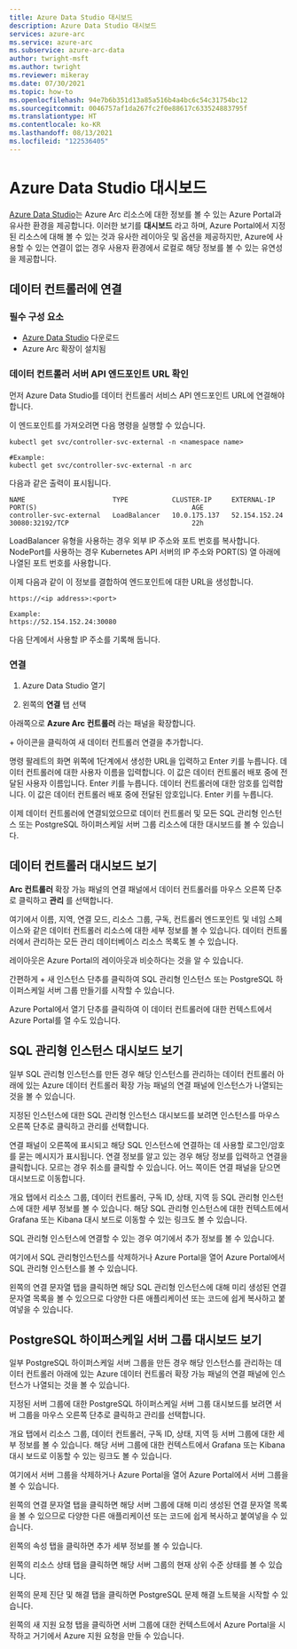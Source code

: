 ```yaml
---
title: Azure Data Studio 대시보드
description: Azure Data Studio 대시보드
services: azure-arc
ms.service: azure-arc
ms.subservice: azure-arc-data
author: twright-msft
ms.author: twright
ms.reviewer: mikeray
ms.date: 07/30/2021
ms.topic: how-to
ms.openlocfilehash: 94e7b6b351d13a85a516b4a4bc6c54c31754bc12
ms.sourcegitcommit: 0046757af1da267fc2f0e88617c633524883795f
ms.translationtype: HT
ms.contentlocale: ko-KR
ms.lasthandoff: 08/13/2021
ms.locfileid: "122536405"
---
```

# <a name="azure-data-studio-dashboards"></a>Azure Data Studio 대시보드

[Azure Data Studio](/sql/azure-data-studio/what-is)는 Azure Arc 리소스에 대한 정보를 볼 수 있는 Azure Portal과 유사한 환경을 제공합니다.  이러한 보기를 **대시보드** 라고 하며, Azure Portal에서 지정된 리소스에 대해 볼 수 있는 것과 유사한 레이아웃 및 옵션을 제공하지만, Azure에 사용할 수 있는 연결이 없는 경우 사용자 환경에서 로컬로 해당 정보를 볼 수 있는 유연성을 제공합니다.


## <a name="connecting-to-a-data-controller"></a>데이터 컨트롤러에 연결

### <a name="prerequisites"></a>필수 구성 요소

- [Azure Data Studio](/sql/azure-data-studio/download-azure-data-studio) 다운로드
- Azure Arc 확장이 설치됨

### <a name="determine-the-data-controller-server-api-endpoint-url"></a>데이터 컨트롤러 서버 API 엔드포인트 URL 확인

먼저 Azure Data Studio를 데이터 컨트롤러 서비스 API 엔드포인트 URL에 연결해야 합니다.

이 엔드포인트를 가져오려면 다음 명령을 실행할 수 있습니다.

```console
kubectl get svc/controller-svc-external -n <namespace name>

#Example:
kubectl get svc/controller-svc-external -n arc
```

다음과 같은 출력이 표시됩니다.

```console
NAME                      TYPE           CLUSTER-IP     EXTERNAL-IP      PORT(S)                                       AGE
controller-svc-external   LoadBalancer   10.0.175.137   52.154.152.24    30080:32192/TCP                               22h
```

LoadBalancer 유형을 사용하는 경우 외부 IP 주소와 포트 번호를 복사합니다. NodePort를 사용하는 경우 Kubernetes API 서버의 IP 주소와 PORT(S) 열 아래에 나열된 포트 번호를 사용합니다.

이제 다음과 같이 이 정보를 결합하여 엔드포인트에 대한 URL을 생성합니다.

```console
https://<ip address>:<port>

Example:
https://52.154.152.24:30080
```

다음 단계에서 사용할 IP 주소를 기록해 둡니다.

### <a name="connect"></a>연결

1. Azure Data Studio 열기

1. 왼쪽의 **연결** 탭 선택

아래쪽으로 **Azure Arc 컨트롤러** 라는 패널을 확장합니다.

\+ 아이콘을 클릭하여 새 데이터 컨트롤러 연결을 추가합니다.

명령 팔레트의 화면 위쪽에 1단계에서 생성한 URL을 입력하고 Enter 키를 누릅니다.
데이터 컨트롤러에 대한 사용자 이름을 입력합니다.  이 값은 데이터 컨트롤러 배포 중에 전달된 사용자 이름입니다.  Enter 키를 누릅니다.
데이터 컨트롤러에 대한 암호를 입력합니다.  이 값은 데이터 컨트롤러 배포 중에 전달된 암호입니다. Enter 키를 누릅니다.

이제 데이터 컨트롤러에 연결되었으므로 데이터 컨트롤러 및 모든 SQL 관리형 인스턴스 또는 PostgreSQL 하이퍼스케일 서버 그룹 리소스에 대한 대시보드를 볼 수 있습니다.

## <a name="view-the-data-controller-dashboard"></a>데이터 컨트롤러 대시보드 보기

**Arc 컨트롤러** 확장 가능 패널의 연결 패널에서 데이터 컨트롤러를 마우스 오른쪽 단추로 클릭하고 **관리** 를 선택합니다.

여기에서 이름, 지역, 연결 모드, 리소스 그룹, 구독, 컨트롤러 엔드포인트 및 네임 스페이스와 같은 데이터 컨트롤러 리소스에 대한 세부 정보를 볼 수 있습니다.  데이터 컨트롤러에서 관리하는 모든 관리 데이터베이스 리소스 목록도 볼 수 있습니다.

레이아웃은 Azure Portal의 레이아웃과 비슷하다는 것을 알 수 있습니다.

간편하게 + 새 인스턴스 단추를 클릭하여 SQL 관리형 인스턴스 또는 PostgreSQL 하이퍼스케일 서버 그룹 만들기를 시작할 수 있습니다.

Azure Portal에서 열기 단추를 클릭하여 이 데이터 컨트롤러에 대한 컨텍스트에서 Azure Portal를 열 수도 있습니다.

## <a name="view-the-sql-managed-instance-dashboards"></a>SQL 관리형 인스턴스 대시보드 보기

일부 SQL 관리형 인스턴스를 만든 경우 해당 인스턴스를 관리하는 데이터 컨트롤러 아래에 있는 Azure 데이터 컨트롤러 확장 가능 패널의 연결 패널에 인스턴스가 나열되는 것을 볼 수 있습니다.

지정된 인스턴스에 대한 SQL 관리형 인스턴스 대시보드를 보려면 인스턴스를 마우스 오른쪽 단추로 클릭하고 관리를 선택합니다.

연결 패널이 오른쪽에 표시되고 해당 SQL 인스턴스에 연결하는 데 사용할 로그인/암호를 묻는 메시지가 표시됩니다. 연결 정보를 알고 있는 경우 해당 정보를 입력하고 연결을 클릭합니다.  모르는 경우 취소를 클릭할 수 있습니다.  어느 쪽이든 연결 패널을 닫으면 대시보드로 이동합니다.

개요 탭에서 리소스 그룹, 데이터 컨트롤러, 구독 ID, 상태, 지역 등 SQL 관리형 인스턴스에 대한 세부 정보를 볼 수 있습니다.  해당 SQL 관리형 인스턴스에 대한 컨텍스트에서 Grafana 또는 Kibana 대시 보드로 이동할 수 있는 링크도 볼 수 있습니다.

SQL 관리형 인스턴스에 연결할 수 있는 경우 여기에서 추가 정보를 볼 수 있습니다.

여기에서 SQL 관리형인스턴스를 삭제하거나 Azure Portal을 열어 Azure Portal에서 SQL 관리형 인스턴스를 볼 수 있습니다.

왼쪽의 연결 문자열 탭을 클릭하면 해당 SQL 관리형 인스턴스에 대해 미리 생성된 연결 문자열 목록을 볼 수 있으므로 다양한 다른 애플리케이션 또는 코드에 쉽게 복사하고 붙여넣을 수 있습니다.

## <a name="view-the-postgresql-hyperscale-server-group-dashboards"></a>PostgreSQL 하이퍼스케일 서버 그룹 대시보드 보기

일부 PostgreSQL 하이퍼스케일 서버 그룹을 만든 경우 해당 인스턴스를 관리하는 데이터 컨트롤러 아래에 있는 Azure 데이터 컨트롤러 확장 가능 패널의 연결 패널에 인스턴스가 나열되는 것을 볼 수 있습니다.

지정된 서버 그룹에 대한 PostgreSQL 하이퍼스케일 서버 그룹 대시보드를 보려면 서버 그룹을 마우스 오른쪽 단추로 클릭하고 관리를 선택합니다.

개요 탭에서 리소스 그룹, 데이터 컨트롤러, 구독 ID, 상태, 지역 등 서버 그룹에 대한 세부 정보를 볼 수 있습니다.  해당 서버 그룹에 대한 컨텍스트에서 Grafana 또는 Kibana 대시 보드로 이동할 수 있는 링크도 볼 수 있습니다.

여기에서 서버 그룹을 삭제하거나 Azure Portal을 열어 Azure Portal에서 서버 그룹을 볼 수 있습니다.

왼쪽의 연결 문자열 탭을 클릭하면 해당 서버 그룹에 대해 미리 생성된 연결 문자열 목록을 볼 수 있으므로 다양한 다른 애플리케이션 또는 코드에 쉽게 복사하고 붙여넣을 수 있습니다.

왼쪽의 속성 탭을 클릭하면 추가 세부 정보를 볼 수 있습니다.

왼쪽의 리소스 상태 탭을 클릭하면 해당 서버 그룹의 현재 상위 수준 상태를 볼 수 있습니다.

왼쪽의 문제 진단 및 해결 탭을 클릭하면 PostgreSQL 문제 해결 노트북을 시작할 수 있습니다.

왼쪽의 새 지원 요청 탭을 클릭하면 서버 그룹에 대한 컨텍스트에서 Azure Portal을 시작하고 거기에서 Azure 지원 요청을 만들 수 있습니다.